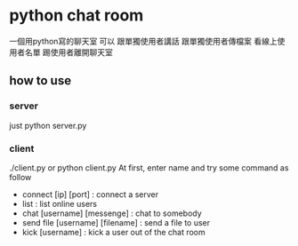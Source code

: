 <h1>python chat room</h1>

<p>
	一個用python寫的聊天室
	可以 跟單獨使用者講話
		 跟單獨使用者傳檔案
		 看線上使用者名單
		 踢使用者離開聊天室

</p>

<h2>how to use</h2>

<h3>server</h3>

<p>just python server.py</p>


<h3>client</h3>

<p>
	./client.py or python client.py
	At first, enter name and try some command as follow
</p>

<ul>
	<li>connect [ip] [port]  : connect a server</li>
	<li>list : list online users</li>
	<li>chat [username] [messenge] : chat to somebody</li>
	<li>send file [username] [filename] : send a file to user</li>
	<li>kick [username] : kick a user out of the chat room </li>
</ul>

